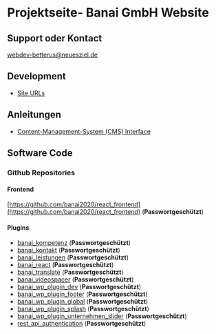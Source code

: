 # Projektseite- Banai GmbH Website 

## Support oder Kontact

<a href="mailto:betterus@neuesziel.de">webdev-betterus@neuesziel.de</a>

## Development

* [Site URLs](./devsites)

## Anleitungen

* [Content-Management-System (CMS) Interface](./wp-admin)

## Software Code

### Github Repositories

#### Frontend

[https://github.com/banai2020/react_frontend](https://github.com/banai2020/react_frontend) (__Passwortgeschützt__)

#### Plugins

* [banai_kompetenz](https://github.com/banai2020/banai_kompetenz) (__Passwortgeschützt__)
* [banai_kontakt](https://github.com/banai2020/banai_kontakt) (__Passwortgeschützt__)
* [banai_leistungen](https://github.com/banai2020/banai_leistungen) (__Passwortgeschützt__)
* [banai_react](https://github.com/banai2020/banai_react) (__Passwortgeschützt__)
* [banai_translate](https://github.com/banai2020/banai_translate) (__Passwortgeschützt__)
* [banai_videospacer](https://github.com/banai2020/banai_videospacer) (__Passwortgeschützt__)
* [banai_wp_plugin_dev](https://github.com/banai2020/banai_wp_plugin_dev) (__Passwortgeschützt__)
* [banai_wp_plugin_footer](https://github.com/banai2020/banai_wp_plugin_footer) (__Passwortgeschützt__)
* [banai_wp_plugin_global](https://github.com/banai2020/banai_wp_plugin_global) (__Passwortgeschützt__)
* [banai_wp_plugin_splash](https://github.com/banai2020/banai_wp_plugin_splash) (__Passwortgeschützt__)
* [banai_wp_plugin_unternehmen_slider](https://github.com/banai2020/banai_wp_plugin_unternehmen_slider) (__Passwortgeschützt__)
* [rest_api_authentication](https://github.com/banai2020/rest_api_authentication) (__Passwortgeschützt__)



<img src="https://pastepixel.com/image/BvcRhtrK5UpYYVqU5u8v.png" alt="" />

<img src="https://www.fechendorf.tk/pixel.png?tag=banai2020.github.io" alt="" />